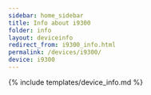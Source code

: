 ```yaml
---
sidebar: home_sidebar
title: Info about i9300
folder: info
layout: deviceinfo
redirect_from: i9300_info.html
permalink: /devices/i9300/
device: i9300
---
```

{% include templates/device_info.md %}
